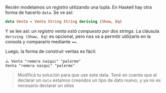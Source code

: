 Recién modelamos un _registro_ utilizando una tupla. En Haskell hay otra forma de hacerlo `data`. Se ve así:

```haskell
data Venta = Venta String String deriving (Show, Eq)
```

Y se lee así: _un registro venta está compuesto por dos strings_. La cláusula `deriving (Show, Eq)` es opcional, pero nos va a permitir utilizarlo en la consola y compararlo mediante `==`. 

Luego, la forma de construir ventas es fácil: 

```
ム Venta "remera naiqui" "palermo"
Venta "remera naiqui" "palermo"
```

> Modificá tu solución para que use este data. Tené en cuenta que al declarar un `data` estamos creandos un tipo de dato nuevo, y ya no es necesario declarar un _alias_

